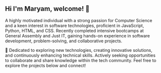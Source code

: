 
## Hi I'm Maryam, welcome! 👋

A highly motivated individual with a strong passion for Computer Science and a keen interest in software technologies, proficient in JavaScript, Python, HTML, and CSS. Recently completed intensive bootcamps at General Assembly and Just IT, gaining hands-on experience in software development, problem-solving, and collaborative projects.

🌱 Dedicated to exploring new technologies, creating innovative solutions, and continuously enhancing technical skills. Actively seeking opportunities to collaborate and share knowledge within the tech community. Feel free to explore the projects below and connect!

